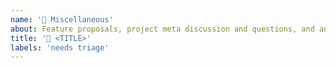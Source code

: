 ```yaml
---
name: '💭 Miscellaneous'
about: Feature proposals, project meta discussion and questions, and anything else!
title: '💭 <TITLE>'
labels: 'needs triage'
---
```


